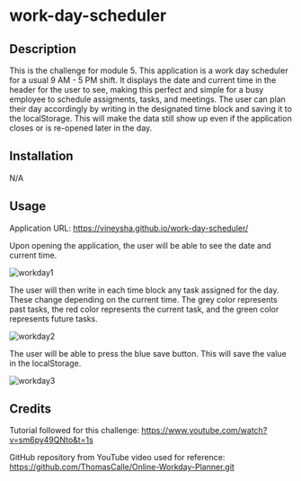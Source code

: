 # work-day-scheduler

## Description

This is the challenge for module 5. This application is a work day scheduler for a usual 9 AM - 5 PM shift. It displays the date and current time in the header for the user to see, making this perfect and simple for a busy employee to schedule assigments, tasks, and meetings. The user can plan their day accordingly by writing in the designated time block and saving it to the localStorage. This will make the data still show up even if the application closes or is re-opened later in the day.

## Installation

N/A

## Usage

Application URL: https://vineysha.github.io/work-day-scheduler/

Upon opening the application, the user will be able to see the date and current time.

![workday1](https://github.com/Vineysha/code-quiz/assets/88559904/027aff40-b6b3-4438-a45a-ebe1acbc4507)

The user will then write in each time block any task assigned for the day. These change depending on the current time. The grey color represents past tasks, the red color represents the current task, and the green color represents future tasks.

![workday2](https://github.com/Vineysha/code-quiz/assets/88559904/59d872de-4eca-48a6-a478-a53e77e9eec3)

The user will be able to press the blue save button. This will save the value in the localStorage.

![workday3](https://github.com/Vineysha/code-quiz/assets/88559904/3114dcdd-ad15-4d8f-8bca-5c5cf2021c0b)

## Credits

Tutorial followed for this challenge: https://www.youtube.com/watch?v=sm6py49QNto&t=1s

GitHub repository from YouTube video used for reference: https://github.com/ThomasCalle/Online-Workday-Planner.git
